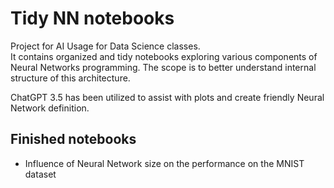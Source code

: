 # Tidy NN notebooks
Project for AI Usage for Data Science classes. <br>
It contains organized and tidy notebooks exploring various components of Neural Networks programming. The scope is to better understand internal structure of this architecture.

ChatGPT 3.5 has been utilized to assist with plots and create friendly Neural Network definition.

## Finished notebooks
* Influence of Neural Network size on the performance on the MNIST dataset
